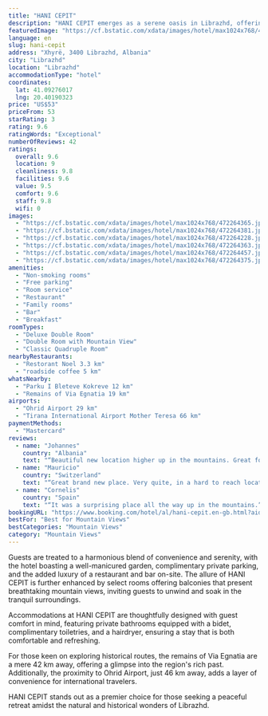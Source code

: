 ```yaml
---
title: "HANI CEPIT"
description: "HANI CEPIT emerges as a serene oasis in Librazhd, offering guests a unique blend of comfort and natural beauty."
featuredImage: "https://cf.bstatic.com/xdata/images/hotel/max1024x768/472264365.jpg?k=f67f64d2edcdc30c5090ae4edeb069527a87371caa4ebd91ddd514dc2aa2cbb8&o=&hp=1"
language: en
slug: hani-cepit
address: "Xhyrë, 3400 Librazhd, Albania"
city: "Librazhd"
location: "Librazhd"
accommodationType: "hotel"
coordinates:
  lat: 41.09276017
  lng: 20.40190323
price: "US$53"
priceFrom: 53
starRating: 3
rating: 9.6
ratingWords: "Exceptional"
numberOfReviews: 42
ratings:
  overall: 9.6
  location: 9
  cleanliness: 9.8
  facilities: 9.6
  value: 9.5
  comfort: 9.6
  staff: 9.8
  wifi: 0
images:
  - "https://cf.bstatic.com/xdata/images/hotel/max1024x768/472264365.jpg?k=f67f64d2edcdc30c5090ae4edeb069527a87371caa4ebd91ddd514dc2aa2cbb8&o=&hp=1"
  - "https://cf.bstatic.com/xdata/images/hotel/max1024x768/472264381.jpg?k=64928b7caa7c77915dcb1eb0f012dfc2fa6036810979f94c2e0949cb76b51972&o=&hp=1"
  - "https://cf.bstatic.com/xdata/images/hotel/max1024x768/472264228.jpg?k=bc255ea3cb5bdc60a1e08c5cef325754820a041c693606a7e89db32b0a7ab854&o=&hp=1"
  - "https://cf.bstatic.com/xdata/images/hotel/max1024x768/472264363.jpg?k=6a8c1556af159e9154243a47f2bcdb034b6bd6c6ec8263fc1c1f5f4cf440c6ec&o=&hp=1"
  - "https://cf.bstatic.com/xdata/images/hotel/max1024x768/472264457.jpg?k=f405dca51308a856eec7766da6a064f4fc823d15ab8871ac9ace885a1aef634b&o=&hp=1"
  - "https://cf.bstatic.com/xdata/images/hotel/max1024x768/472264375.jpg?k=ede256c07631a36d9b9e7169115e70cb143ad75fdd2812407ad5f8d13dd09470&o=&hp=1"
amenities:
  - "Non-smoking rooms"
  - "Free parking"
  - "Room service"
  - "Restaurant"
  - "Family rooms"
  - "Bar"
  - "Breakfast"
roomTypes:
  - "Deluxe Double Room"
  - "Double Room with Mountain View"
  - "Classic Quadruple Room"
nearbyRestaurants:
  - "Restorant Noel 3.3 km"
  - "roadside coffee 5 km"
whatsNearby:
  - "Parku I Bleteve Kokreve 12 km"
  - "Remains of Via Egnatia 19 km"
airports:
  - "Ohrid Airport 29 km"
  - "Tirana International Airport Mother Teresa 66 km"
paymentMethods:
  - "Mastercard"
reviews:
  - name: "Johannes"
    country: "Albania"
    text: "“Beautiful new location higher up in the mountains. Great for a day hike to great views and pure nature. Great food in the restaurant with a local traditional cuisine for very reasonable prices. Our dog loved the freedom on the ground and was...”"
  - name: "Mauricio"
    country: "Switzerland"
    text: "“Great brand new place. Very quite, in a hard to reach location but amazing panoramas. Restaurant and food are first class. Very tradicional place. Very friendly personel.”"
  - name: "Cornelis"
    country: "Spain"
    text: "“It was a surprising place all the way up in the mountains.”"
bookingURL: "https://www.booking.com/hotel/al/hani-cepit.en-gb.html?aid=8035640"
bestFor: "Best for Mountain Views"
bestCategories: "Mountain Views"
category: "Mountain Views"
---
```


Guests are treated to a harmonious blend of convenience and serenity, with the hotel boasting a well-manicured garden, complimentary private parking, and the added luxury of a restaurant and bar on-site. The allure of HANI CEPIT is further enhanced by select rooms offering balconies that present breathtaking mountain views, inviting guests to unwind and soak in the tranquil surroundings.

Accommodations at HANI CEPIT are thoughtfully designed with guest comfort in mind, featuring private bathrooms equipped with a bidet, complimentary toiletries, and a hairdryer, ensuring a stay that is both comfortable and refreshing.

For those keen on exploring historical routes, the remains of Via Egnatia are a mere 42 km away, offering a glimpse into the region's rich past. Additionally, the proximity to Ohrid Airport, just 46 km away, adds a layer of convenience for international travelers.

HANI CEPIT stands out as a premier choice for those seeking a peaceful retreat amidst the natural and historical wonders of Librazhd.